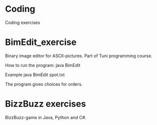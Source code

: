 # Coding
Coding exercises

# BimEdit_exercise

Binary image editor for ASCII-pictures.
Part of Tuni programming course. 

How to run the program:
java BimEdit <imagename>

Example
java BimEdit spot.txt

The program gives choices for orders. 

# BizzBuzz exercises

BizzBuzz-game in Java, Python and C#.